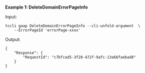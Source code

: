 **Example 1: DeleteDomainErrorPageInfo**



Input: 

```
tccli gaap DeleteDomainErrorPageInfo --cli-unfold-argument  \
    --ErrorPageId 'errorPage-xxxx'
```

Output: 
```
{
    "Response": {
        "RequestId": "c7bfcad5-3f20-472f-9afc-13a66faebad8"
    }
}
```


